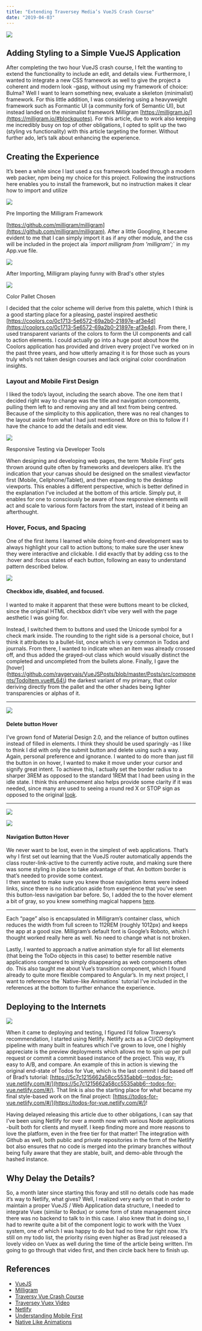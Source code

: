 ```yaml
---
title: "Extending Traversey Media’s VueJS Crash Course"
date: "2019-04-03"
---
```


![](images/Full-1024x537.png)

## Adding Styling to a Simple VueJS Application

After completing the two hour VueJS crash course, I felt the wanting to extend the functionality to include an edit, and details view. Furthermore, I wanted to integrate a new CSS framework as well to give the project a coherent and modern look -gasp, without using my framework of choice: Bulma? Well I want to learn something new, evaluate a skeleton (minimalist) framework. For this little addition, I was considering using a heavyweight framework such as Formantic UI (a community fork of Semantic UI), but instead landed on the minimalist framework Milligram [https://milligram.io/](https://milligram.io/#blockquotes). For this article, due to work also keeping me incredibly busy on top of other obligations, I opted to split up the two (styling vs functionality) with this article targeting the former. Without further ado, let’s talk about enhancing the experience.

## Creating the Experience

It’s been a while since I last used a css framework loaded through a modern web packer, npm being my choice for this project. Following the instructions here enables you to install the framework, but no instruction makes it clear how to import and utilize

![](images/Pre-Import-1024x365.png)

Pre Importing the Milligram Framework

[https://github.com/milligram/milligram](https://github.com/milligram/milligram). After a little Googling, it became evident to me that I can simply import it as if any other module, and the css will be included in the project ala \`_import milligram from 'milligram';_\` in my App.vue file.  

![](images/After-Import-1024x348.png)

After Importing, Milligram playing funny with Brad's other styles

![](https://coolors.co/export/png/0c1713-5e6572-69a2b0-21897e-af3e4d)

Color Pallet Chosen

I decided that the color scheme will derive from this palette, which I think is a good starting place for a pleasing, pastel inspired aesthetic [https://coolors.co/0c1713-5e6572-69a2b0-21897e-af3e4d](https://coolors.co/0c1713-5e6572-69a2b0-21897e-af3e4d). From there, I used transparent variants of the colors to form the UI components and call to action elements. I could actually go into a huge post about how the Coolors application has provided and driven every project I’ve worked on in the past three years, and how utterly amazing it is for those such as yours truly who’s not taken design courses and lack original color coordination insights.  

### Layout and Mobile First Design

I liked the todo’s layout, including the search above. The one item that I decided right way to change was the title and navigation components, pulling them left to and removing any and all text from being centred. Because of the simplicity to this application, there was no real changes to the layout aside from what I had just mentioned. More on this to follow if I have the chance to add the details and edit view.  

![](images/Responsive-Design.png)

Responsive Testing via Developer Tools

When designing and developing web pages, the term ‘Mobile First’ gets thrown around quite often by frameworks and developers alike. It’s the indication that your canvas should be designed on the smallest viewfactor first (Mobile, Cellphone/Tablet), and then expanding to the desktop viewports. This enables a different perspective, which is better defined in the explanation I’ve included at the bottom of this article. Simply put, it enables for one to consciously be aware of how responsive elements will act and scale to various form factors from the start, instead of it being an afterthought.

### Hover, Focus, and Spacing

One of the first items I learned while doing front-end development was to always highlight your call to action buttons; to make sure the user knew they were interactive and clickable. I did exactly that by adding css to the :hover and :focus states of each button, following an easy to understand pattern described below.

![](images/Focus-Check.png)

#### **Checkbox idle, disabled, and focused.**

I wanted to make it apparent that these were buttons meant to be clicked, since the original HTML checkbox didn’t vibe very well with the page aesthetic I was going for.    

Instead, I switched them to buttons and used the Unicode symbol for a check mark inside. The rounding to the right side is a personal choice, but I think it attributes to a bullet-list, once which is very common in Todos and journals. From there, I wanted to indicate when an item was already crossed off, and thus added the grayed-out class which would visually distinct the completed and uncompleted from the bullets alone. Finally, I gave the [hover](https://github.com/raygervais/VueJSPosts/blob/master/Posts/src/components/TodoItem.vue#L64\) the darkest variant of my primary, that color deriving directly from the pallet and the other shades being lighter transparencies or alphas of it.  
  

* * *

![](images/Focus-Delete.png)

#### **Delete button Hover**

I’ve grown fond of Material Design 2.0, and the reliance of button outlines instead of filled in elements. I think they should be used sparingly -as I like to think I did with only the submit button and delete using such a way. Again, personal preference and ignorance. I wanted to do more than just fill the button in on hover, I wanted to make it move under your cursor and signify great intent. To achieve this, I actually set the border radius to a sharper 3REM as opposed to the standard 1REM that I had been using in the idle state. I think this enhancement also helps provide some clarity if it was needed, since many are used to seeing a round red X or STOP sign as opposed to the original [look](https://github.com/raygervais/VueJSPosts/blob/master/Posts/src/components/TodoItem.vue#L57 ).  
  

* * *

![](images/Old-header-1024x95.png)

![](images/Hover-Navigation.png)

#### **Navigation Button Hover**

We never want to be lost, even in the simplest of web applications. That’s why I first set out learning that the VueJS router automatically appends the class router-link-active to the currently active route, and making sure there was some styling in place to take advantage of that. An bottom border is that’s needed to provide some context.  
I then wanted to make sure you knew those navigation items were indeed links, since there is no indication aside from experience that you’ve seen this button-less navigation bar before. So, I added the to the hover element a bit of gray, so you knew something magical happens [here](https://github.com/raygervais/VueJSPosts/blob/master/Posts/src/components/layout/header.vue#L29).  
  

* * *

Each “page” also is encapsulated in Milligram’s container class, which reduces the width from full screen to 112REM (roughly 1012px) and keeps the app at a good size. Milligram’s default font is Google’s Roboto, which I thought worked really here as well. No need to change what is not broken.  

Lastly, I wanted to approach a native animation style for all list elements (that being the ToDo objects in this case) to better resemble native applications compared to simply disappearing as web components often do. This also taught me about Vue’s transition component, which I found already to quite more flexible compared to Angular’s. In my next project, I want to reference the \`Native-like Animations\` tutorial I’ve included in the references at the bottom to further enhance the experience.

## Deploying to the Internets

![](images/Netlify-1024x644.png)

When it came to deploying and testing, I figured I’d follow Traversy’s recommendation, I started using Netlify. Netlify acts as a CI/CD deployment pipeline with many built in features which I’ve grown to love, one I highly appreciate is the preview deployments which allows me to spin up per pull request or commit a commit based instance of the project. This way, it’s easy to A/B, and compare. An example of this in action is viewing the original end-state of Todos for Vue, which is the last commit I did based off of Brad’s tutorial: [https://5c7c1215662a58cc5535abb6--todos-for-vue.netlify.com/#/](https://5c7c1215662a58cc5535abb6--todos-for-vue.netlify.com/#/). That link is also the starting place for what became my final style-based work on the final project: [https://todos-for-vue.netlify.com/#/](https://todos-for-vue.netlify.com/#/)!  

Having delayed releasing this article due to other obligations, I can say that I’ve been using Netlify for over a month now with various Node applications -built both for clients and myself. I keep finding more and more reasons to love the platform, even in the free tier for that matter! The integration with Github as well, both public and private repositories in the form of the Netlify bot also ensures that no code is merged into the primary branches without being fully aware that they are stable, built, and demo-able through the hashed instance.

## Why Delay the Details?

So, a month later since starting this foray and still no details code has made it’s way to Netlify, what gives? Well, I realized very early on that in order to maintain a proper VueJS / Web Application data structure, I needed to integrate Vuex (similar to Redux) or some form of state management since there was no backend to talk to in this case. I also knew that in doing so, I had to rewrite quite a bit of the component logic to work with the Vuex system, one of which I was happy to do but had no time for right now. It’s still on my todo list, the priority rising even higher as Brad just released a lovely video on Vuex as well during the time of the article being written. I’m going to go through that video first, and then circle back here to finish up.

## References

- [VueJS](https://vuejs.org)
- [Milligram](http://www.milligram.io)
- [Traversy Vue Crash Course](https://www.youtube.com/watch?v=Wy9q22isx3U)
- [Traversey Vuex Video](https://www.youtube.com/watch?v=5lVQgZzLMHc)
- [Netlify](https://netlify.com/)
- [Understanding Mobile First](https://medium.com/@Vincentxia77/what-is-mobile-first-design-why-its-important-how-to-make-it-7d3cf2e29d00)
- [Native Like Animations](https://css-tricks.com/native-like-animations-for-page-transitions-on-the-web/﻿)
